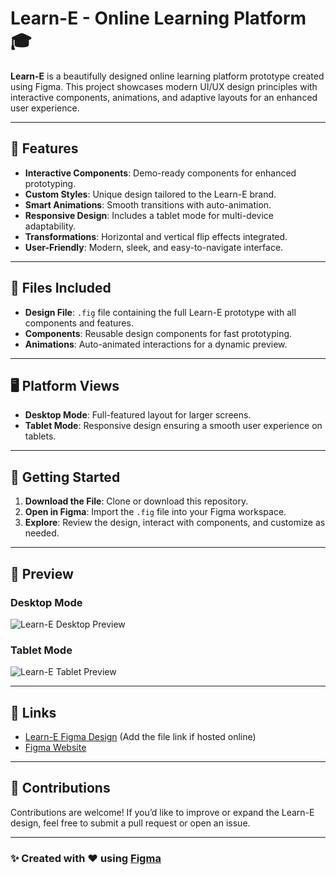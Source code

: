 # Learn-E - Online Learning Platform 🎓

**Learn-E** is a beautifully designed online learning platform prototype created using Figma. This project showcases modern UI/UX design principles with interactive components, animations, and adaptive layouts for an enhanced user experience. 

---

## 🌟 Features
- **Interactive Components**: Demo-ready components for enhanced prototyping.
- **Custom Styles**: Unique design tailored to the Learn-E brand.
- **Smart Animations**: Smooth transitions with auto-animation.
- **Responsive Design**: Includes a tablet mode for multi-device adaptability.
- **Transformations**: Horizontal and vertical flip effects integrated.
- **User-Friendly**: Modern, sleek, and easy-to-navigate interface.

---

## 📂 Files Included
- **Design File**: `.fig` file containing the full Learn-E prototype with all components and features.
- **Components**: Reusable design components for fast prototyping.
- **Animations**: Auto-animated interactions for a dynamic preview.

---

## 🖥️ Platform Views
- **Desktop Mode**: Full-featured layout for larger screens.
- **Tablet Mode**: Responsive design ensuring a smooth user experience on tablets.

---

## 🚀 Getting Started
1. **Download the File**: Clone or download this repository.
2. **Open in Figma**: Import the `.fig` file into your Figma workspace.
3. **Explore**: Review the design, interact with components, and customize as needed.

---

## 📸 Preview
### Desktop Mode
![Learn-E Desktop Preview](#)

### Tablet Mode
![Learn-E Tablet Preview](#)

---

## 🔗 Links
- [Learn-E Figma Design](#) (Add the file link if hosted online)
- [Figma Website]([https://www.figma.com](https://www.figma.com/proto/h0T1wGqqFfXrThREYyhui2/Learn-E?node-id=0-1&t=AzhCac8dDPhgVsHb-1))

---

## 🤝 Contributions
Contributions are welcome! If you’d like to improve or expand the Learn-E design, feel free to submit a pull request or open an issue.

---

### ✨ Created with ❤️ using [Figma](https://www.figma.com)
